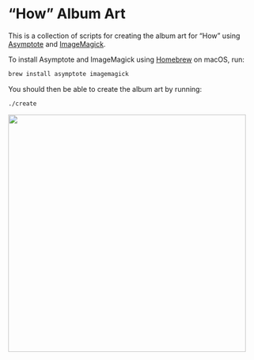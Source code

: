 # “How” Album Art

This is a collection of scripts for creating the album art for “How”
using [Asymptote](https://asymptote.sourceforge.io) and [ImageMagick](https://imagemagick.org).

To install Asymptote and ImageMagick using [Homebrew](https://brew.sh) on macOS, run:

```sh
brew install asymptote imagemagick
```

You should then be able to create the album art by running:

```sh
./create
```

<img width=480 src="https://user-images.githubusercontent.com/14102861/170824821-5c6cd5ee-ca78-4197-b9d0-cec3f7e3edf8.png">
